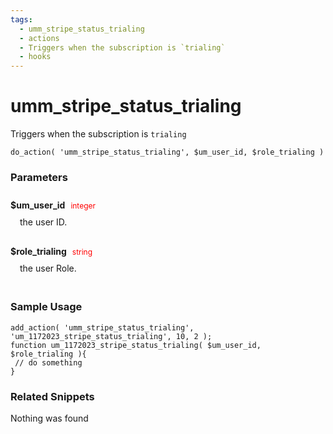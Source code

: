 ```yaml
---
tags: 
  - umm_stripe_status_trialing
  - actions
  - Triggers when the subscription is `trialing`
  - hooks
---
```

# umm\_stripe\_status\_trialing
Triggers when the subscription is `trialing`
<Badge text="Since 1.0.0" vertical="middle" />
``` php:no-line-numbers
do_action( 'umm_stripe_status_trialing', $um_user_id, $role_trialing )
```
<div class='hook-sep'></div>

### Parameters

<div style='padding: 10px 0px 10px;'>
<strong>$um_user_id</strong> <span style='color:red;font-size:12px;padding: 0px 5px 0px 5px' >integer</span>
<div style="margin-left:10px;padding: 10px 5px">the user ID.</div>
</div>
<div style='padding: 10px 0px 10px;'>
<strong>$role_trialing</strong> <span style='color:red;font-size:12px;padding: 0px 5px 0px 5px' >string</span>
<div style="margin-left:10px;padding: 10px 5px">the user Role.</div>
</div>
<div class='hook-sep'></div>



### Sample Usage

``` php:no-line-numbers
add_action( 'umm_stripe_status_trialing', 'um_1172023_stripe_status_trialing', 10, 2 );
function um_1172023_stripe_status_trialing( $um_user_id, $role_trialing ){
 // do something
}
```
<div class='hook-sep'></div>



### Related Snippets

Nothing was found

